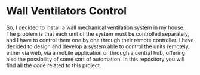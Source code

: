# Wall Ventilators Control
So, I decided to install a wall mechanical ventilation system in my house. The problem is that each unit of the system must be controlled separately, and I have to control them one by one through their remote controller. I have decided to design and develop a system able to control the units remotely, either via web, via a mobile application or through a central hub, offering also the possibility of some sort of automation. In this repository you will find all the code related to this project.